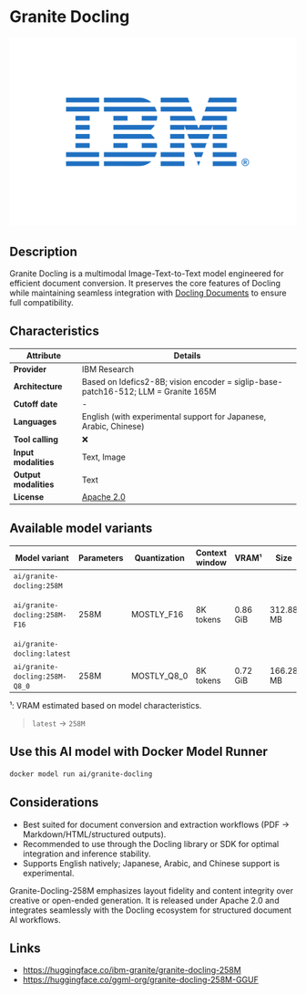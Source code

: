 # Granite Docling

![logo](https://github.com/docker/model-cards/raw/refs/heads/main/logos/ibm-280x184-overview.svg)

## Description
Granite Docling is a multimodal Image-Text-to-Text model engineered for efficient document conversion. It preserves the core features of Docling while maintaining seamless integration with [Docling Documents](https://docling-project.github.io/docling) to ensure full compatibility.

## Characteristics

| Attribute             | Details                                                                          |
|-----------------------|----------------------------------------------------------------------------------|
| **Provider**          | IBM Research                                                                     |
| **Architecture**      | Based on Idefics2-8B; vision encoder = siglip-base-patch16-512; LLM = Granite 165M |
| **Cutoff date**       | -                                                                                |
| **Languages**         | English (with experimental support for Japanese, Arabic, Chinese)                |
| **Tool calling**      | ❌                                                                                |
| **Input modalities**  | Text, Image                                                                      |
| **Output modalities** | Text                                                                             |
| **License**           | [Apache 2.0](https://www.apache.org/licenses/LICENSE-2.0)                        |

## Available model variants

| Model variant                                                                                     | Parameters | Quantization | Context window | VRAM¹    | Size      |
|---------------------------------------------------------------------------------------------------|------------|--------------|----------------|----------|-----------|
| `ai/granite-docling:258M`<br><br>`ai/granite-docling:258M-F16`<br><br>`ai/granite-docling:latest` | 258M       | MOSTLY_F16   | 8K tokens      | 0.86 GiB | 312.88 MB |
| `ai/granite-docling:258M-Q8_0`                                                                    | 258M       | MOSTLY_Q8_0  | 8K tokens      | 0.72 GiB | 166.28 MB |

¹: VRAM estimated based on model characteristics.

> `latest` → `258M`

## Use this AI model with Docker Model Runner

```bash
docker model run ai/granite-docling
```

## Considerations

- Best suited for document conversion and extraction workflows (PDF → Markdown/HTML/structured outputs).
- Recommended to use through the Docling library or SDK for optimal integration and inference stability.
- Supports English natively; Japanese, Arabic, and Chinese support is experimental.

Granite-Docling-258M emphasizes layout fidelity and content integrity over creative or open-ended generation. It is released under Apache 2.0 and integrates seamlessly with the Docling ecosystem for structured document AI workflows.

## Links
- https://huggingface.co/ibm-granite/granite-docling-258M
- https://huggingface.co/ggml-org/granite-docling-258M-GGUF

